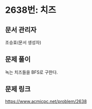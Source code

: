 # 2638번: 치즈
## 문서 관리자
조승효(문서 생성자)
## 문제 풀이
녹는 치즈들을 BFS로 구한다.
## 문제 링크
https://www.acmicpc.net/problem/2638
